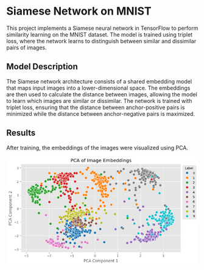 # Siamese Network on MNIST

This project implements a Siamese neural network in TensorFlow to perform similarity learning on the MNIST dataset.
The model is trained using triplet loss, where the network learns to distinguish between similar and dissimilar pairs of images.

## Model Description

The Siamese network architecture consists of a shared embedding model that maps input images into a lower-dimensional space.
The embeddings are then used to calculate the distance between images, allowing the model to learn which images are similar or dissimilar.
The network is trained with triplet loss, ensuring that the distance between anchor-positive pairs is minimized while the distance between anchor-negative pairs is maximized.

## Results

After training, the embeddings of the images were visualized using PCA.

![PCA of Image Embeddings](PCA.png)

